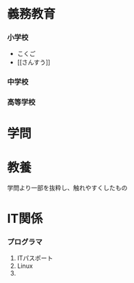 
# 義務教育

### 小学校

- こくご
- [[さんすう]]

### 中学校


### 高等学校




# 学問


# 教養

学問より一部を抜粋し、触れやすくしたもの



# IT関係

### プログラマ

1. ITパスポート
2. Linux
3. 

